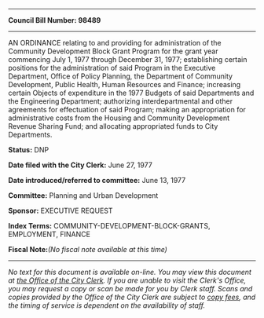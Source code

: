 

********

**Council Bill Number: 98489**
********

 AN ORDINANCE relating to and providing for administration of the Community Development Block Grant Program for the grant year commencing July 1, 1977 through December 31, 1977; establishing certain positions for the administration of said Program in the Executive Department, Office of Policy Planning, the Department of Community Development, Public Health, Human Resources and Finance; increasing certain Objects of expenditure in the 1977 Budgets of said Departments and the Engineering Department; authorizing interdepartmental and other agreements for effectuation of said Program; making an appropriation for administrative costs from the Housing and Community Development Revenue Sharing Fund; and allocating appropriated funds to City Departments.

**Status:** DNP
   
**Date filed with the City Clerk:** June 27, 1977
   
   
**Date introduced/referred to committee:** June 13, 1977
   
**Committee:** Planning and Urban Development
   
**Sponsor:** EXECUTIVE REQUEST
   
   
**Index Terms:** COMMUNITY-DEVELOPMENT-BLOCK-GRANTS, EMPLOYMENT, FINANCE

**Fiscal Note:**_(No fiscal note available at this time)_
********

_No text for this document is available on-line. You may view this document at [the Office of the City Clerk](http://www.seattle.gov/leg/clerk/contactUs.htm). If you are unable to visit the Clerk's Office, you may request a copy or scan be made for you by Clerk staff. Scans and copies provided by the Office of the City Clerk are subject to [copy fees](http://clerk.seattle.gov/~public/clerkfees.htm), and the timing of service is dependent on the availability of staff._

